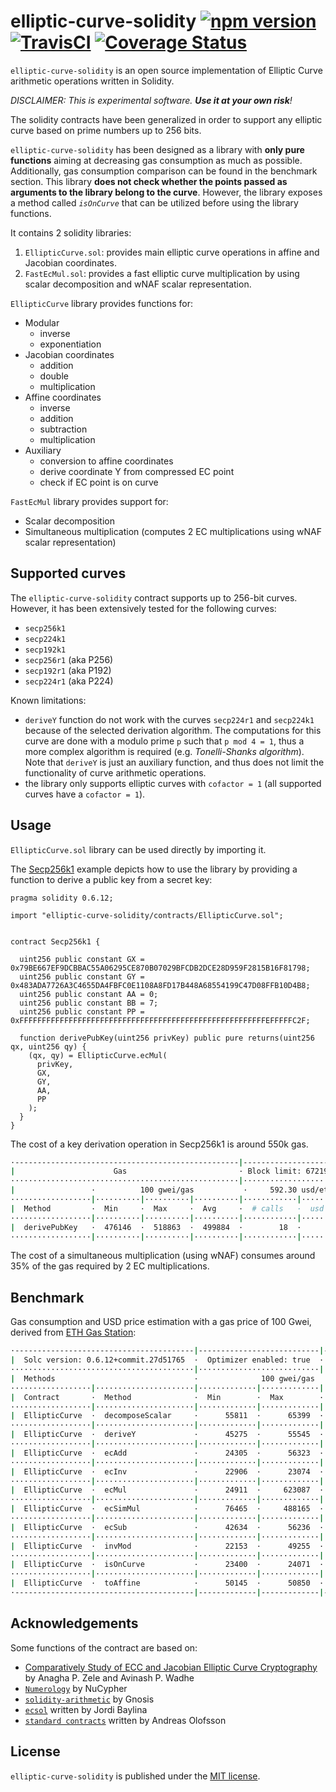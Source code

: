 # elliptic-curve-solidity [![npm version](https://badge.fury.io/js/elliptic-curve-solidity.svg)](https://badge.fury.io/js/elliptic-curve-solidity) [![TravisCI](https://travis-ci.com/witnet/elliptic-curve-solidity.svg?branch=master)](https://travis-ci.com/witnet/elliptic-curve-solidity) [![Coverage Status](https://coveralls.io/repos/github/witnet/elliptic-curve-solidity/badge.svg?branch=master)](https://coveralls.io/github/witnet/elliptic-curve-solidity?branch=master)

`elliptic-curve-solidity` is an open source implementation of Elliptic Curve arithmetic operations written in Solidity.

_DISCLAIMER: This is experimental software. **Use it at your own risk**!_

The solidity contracts have been generalized in order to support any elliptic curve based on prime numbers up to 256 bits.

`elliptic-curve-solidity` has been designed as a library with **only pure functions** aiming at decreasing gas consumption as much as possible. Additionally, gas consumption comparison can be found in the benchmark section. This library **does not check whether the points passed as arguments to the library belong to the curve**. However, the library exposes a method called *`isOnCurve`* that can be utilized before using the library functions.

It contains 2 solidity libraries:

1. `EllipticCurve.sol`: provides main elliptic curve operations in affine and Jacobian coordinates.
2. `FastEcMul.sol`: provides a fast elliptic curve multiplication by using scalar decomposition and wNAF scalar representation.

`EllipticCurve` library provides functions for:

- Modular
  - inverse
  - exponentiation
- Jacobian coordinates
  - addition
  - double
  - multiplication
- Affine coordinates
  - inverse
  - addition
  - subtraction
  - multiplication
- Auxiliary
  - conversion to affine coordinates
  - derive coordinate Y from compressed EC point
  - check if EC point is on curve

`FastEcMul` library provides support for:

- Scalar decomposition
- Simultaneous multiplication (computes 2 EC multiplications using wNAF scalar representation)

## Supported curves

The `elliptic-curve-solidity` contract supports up to 256-bit curves. However, it has been extensively tested for the following curves:

- `secp256k1`
- `secp224k1`
- `secp192k1`
- `secp256r1` (aka P256)
- `secp192r1` (aka P192)
- `secp224r1` (aka P224)

Known limitations:

- `deriveY` function do not work with the curves `secp224r1` and `secp224k1` because of the selected derivation algorithm. The computations for this curve are done with a modulo prime `p` such that `p mod 4 = 1`, thus a more complex algorithm is required (e.g. *Tonelli-Shanks algorithm*). Note that `deriveY` is just an auxiliary function, and thus does not limit the functionality of curve arithmetic operations.
- the library only supports elliptic curves with `cofactor = 1` (all supported curves have a `cofactor = 1`).

## Usage

`EllipticCurve.sol` library can be used directly by importing it.

The [Secp256k1](https://github.com/witnet/elliptic-curve-solidity/blob/master/examples/Secp256k1.sol) example depicts how to use the library by providing a function to derive a public key from a secret key:

```solidity
pragma solidity 0.6.12;

import "elliptic-curve-solidity/contracts/EllipticCurve.sol";


contract Secp256k1 {

  uint256 public constant GX = 0x79BE667EF9DCBBAC55A06295CE870B07029BFCDB2DCE28D959F2815B16F81798;
  uint256 public constant GY = 0x483ADA7726A3C4655DA4FBFC0E1108A8FD17B448A68554199C47D08FFB10D4B8;
  uint256 public constant AA = 0;
  uint256 public constant BB = 7;
  uint256 public constant PP = 0xFFFFFFFFFFFFFFFFFFFFFFFFFFFFFFFFFFFFFFFFFFFFFFFFFFFFFFFEFFFFFC2F;

  function derivePubKey(uint256 privKey) public pure returns(uint256 qx, uint256 qy) {
    (qx, qy) = EllipticCurve.ecMul(
      privKey,
      GX,
      GY,
      AA,
      PP
    );
  }
}
```

The cost of a key derivation operation in Secp256k1 is around 550k gas.

```bash
·--------------------------------------------------|--------------------------·
|                      Gas                         · Block limit: 6721975 gas │
···················································|···························
|                 ·          100 gwei/gas           ·     592.30 usd/eth      │
··················|··········|··········|··········|············|··············
|  Method         ·  Min     ·  Max     ·  Avg     ·  # calls   ·  usd (avg)  │
··················|··········|··········|··········|············|··············
|  derivePubKey   ·  476146  ·  518863  ·  499884  ·        18  ·      29.61  │
··················|··········|··········|··········|············|··············
```

The cost of a simultaneous multiplication (using wNAF) consumes around 35% of the gas required by 2 EC multiplications.

## Benchmark

Gas consumption and USD price estimation with a gas price of 100 Gwei, derived from [ETH Gas Station](https://ethgasstation.info/):

```bash
·----------------------------------------|---------------------------|-------------|----------------------------·
|  Solc version: 0.6.12+commit.27d51765  ·  Optimizer enabled: true  ·  Runs: 200  ·  Block limit: 6718946 gas  │
·········································|···························|·············|·····························
|  Methods                               ·              100 gwei/gas               ·       613.52 usd/eth       │
··················|······················|·············|·············|·············|··············|··············
|  Contract       ·  Method              ·  Min        ·  Max        ·  Avg        ·  # calls     ·  usd (avg)  │
··················|······················|·············|·············|·············|··············|··············
|  EllipticCurve  ·  decomposeScalar     ·      55811  ·      65399  ·      61939  ·         134  ·       3.80  │
··················|······················|·············|·············|·············|··············|··············
|  EllipticCurve  ·  deriveY             ·      45275  ·      55545  ·      50410  ·           4  ·       3.09  │
··················|······················|·············|·············|·············|··············|··············
|  EllipticCurve  ·  ecAdd               ·      24305  ·      56323  ·      49119  ·         472  ·       3.01  │
··················|······················|·············|·············|·············|··············|··············
|  EllipticCurve  ·  ecInv               ·      22906  ·      23074  ·      22990  ·           2  ·       1.41  │
··················|······················|·············|·············|·············|··············|··············
|  EllipticCurve  ·  ecMul               ·      24911  ·     623087  ·     350939  ·         561  ·      21.53  │
··················|······················|·············|·············|·············|··············|··············
|  EllipticCurve  ·  ecSimMul            ·      76465  ·     488165  ·     243763  ·         125  ·      14.96  │
··················|······················|·············|·············|·············|··············|··············
|  EllipticCurve  ·  ecSub               ·      42634  ·      56236  ·      49717  ·         228  ·       3.05  │
··················|······················|·············|·············|·············|··············|··············
|  EllipticCurve  ·  invMod              ·      22153  ·      49255  ·      39627  ·          12  ·       2.43  │
··················|······················|·············|·············|·············|··············|··············
|  EllipticCurve  ·  isOnCurve           ·      23400  ·      24071  ·      23623  ·          16  ·       1.45  │
··················|······················|·············|·············|·············|··············|··············
|  EllipticCurve  ·  toAffine            ·      50145  ·      50850  ·      50498  ·           4  ·       3.10  │
·----------------------------------------|-------------|-------------|-------------|--------------|-------------·
```

## Acknowledgements

Some functions of the contract are based on:

- [Comparatively Study of ECC and Jacobian Elliptic Curve Cryptography](https://pdfs.semanticscholar.org/5c64/29952e08025a9649c2b0ba32518e9a7fb5c2.pdf) by Anagha P. Zele and Avinash P. Wadhe
- [`Numerology`](https://github.com/nucypher/numerology) by NuCypher
- [`solidity-arithmetic`](https://github.com/gnosis/solidity-arithmetic) by Gnosis
- [`ecsol`](https://github.com/jbaylina/ecsol) written by Jordi Baylina
- [`standard contracts`](https://github.com/androlo/standard-contracts) written by Andreas Olofsson

## License

`elliptic-curve-solidity` is published under the [MIT license][license].

[license]: https://github.com/witnet/elliptic-curve-solidity/blob/master/LICENSE

